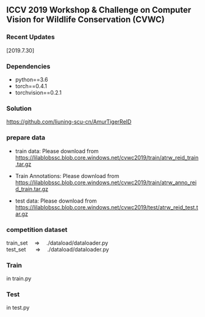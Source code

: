 ## ICCV 2019 Workshop & Challenge on Computer Vision for Wildlife Conservation (CVWC)

### Recent Updates
[2019.7.30]
### Dependencies
- python==3.6
- torch==0.4.1
- torchvision==0.2.1


### Solution  
https://github.com/liuning-scu-cn/AmurTigerReID

### prepare data  
- train data:
Please download from https://lilablobssc.blob.core.windows.net/cvwc2019/train/atrw_reid_train.tar.gz

- Train Annotations:
Please download from https://lilablobssc.blob.core.windows.net/cvwc2019/train/atrw_anno_reid_train.tar.gz


- test data:
Please download from https://lilablobssc.blob.core.windows.net/cvwc2019/test/atrw_reid_test.tar.gz


### competition dataset  
train_set &ensp;&ensp;=> &ensp;&ensp;./dataload/dataloader.py  
test_set &ensp;&ensp;&ensp;=> &ensp;&ensp;./dataload/dataloader.py


### Train  
in train.py  

### Test  
in test.py  


